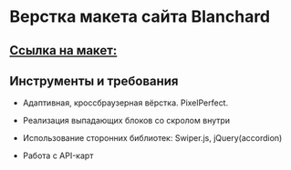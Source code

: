 # Верстка макета сайта Blanchard 

## [Ссылка на макет:](https://www.figma.com/file/ONHTjT8SnYRJob8TMbyBnd/Blanchard?type=design&node-id=0%3A1&t=RwPikC3TjpmBImz6-1)


## Инструменты и требования

- Адаптивная, кроссбраузерная вёрстка. PixelPerfect.

- Реализация выпадающих блоков со скролом внутри

- Использование сторонних библиотек: Swiper.js, jQuery(accordion)

- Работа с АPI-карт

